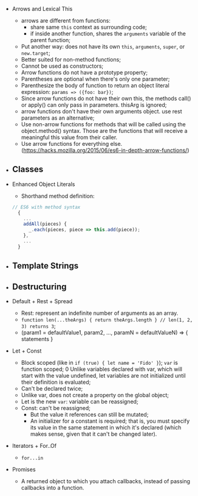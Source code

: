 - Arrows and Lexical This
  - arrows are different from functions:
    - share same `this` context as surrounding code;
    - if inside another function, shares the `arguments` variable of the parent function;
  - Put another way: does not have its own `this`, `arguments`, `super`, or `new.target`;
  - Better suited for non-method functions;
  - Cannot be used as constructors;
  - Arrow functions do not have a prototype property;
  - Parentheses are optional when there's only one parameter;
  - Parenthesize the body of function to return an object literal expression: `params => ({foo: bar})`;
  - Since arrow functions do not have their own this, the methods call() or apply() can only pass in parameters. thisArg is ignored;
  - arrow functions don't have their own arguments object. use rest parameters as an alternative;
  - Use non-arrow functions for methods that will be called using the object.method() syntax. Those are the functions that will receive a meaningful this value from their caller.
  - Use arrow functions for everything else. (https://hacks.mozilla.org/2015/06/es6-in-depth-arrow-functions/)
- Classes
  -
- Enhanced Object Literals
  - Shorthand method definition:

  ```javascript
  // ES6 with method syntax
    {
      ...
      addAll(pieces) {
        _.each(pieces, piece => this.add(piece));
      },
      ...
    }
  ```
- Template Strings
  -
- Destructuring
  -

- Default + Rest + Spread
  -  Rest: represent an indefinite number of arguments as an array.
    - `function len(...theArgs) { return theArgs.length } // len(1, 2, 3) returns 3`;
  - (param1 = defaultValue1, param2, …, paramN = defaultValueN) => { statements }

- Let + Const
  - Block scoped (like in `if (true) { let name = 'Fido' }`); `var` is function scoped;
  0 Unlike variables declared with var, which will start with the value undefined, let variables are not initialized until their definition is evaluated;
  - Can't be declared twice;
  - Unlike var, does not create a property on the global object;
  - Let is the new `var`: variable can be reassigned;
  - Const: can't be reassigned;
    - But the value it references can still be mutated;
    - An initializer for a constant is required; that is, you must specify its value in the same statement in which it's declared (which makes sense, given that it can't be changed later).
- Iterators + For..Of
  - `for...in`
- Promises
  - A returned object to which you attach callbacks, instead of passing callbacks into a function.
